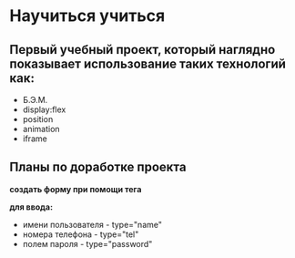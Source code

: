 # Научиться учиться
## **Первый учебный проект, который наглядно показывает использование таких технологий как:**
- Б.Э.М.
- display:flex
- position
- animation
- iframe
## Планы по доработке проекта
**создать форму при помощи тега <form> для ввода:**
- имени пользователя - type="name"
- номера телефона - type="tel"
- полем пароля - type="password"

